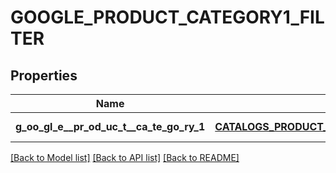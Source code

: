 # GOOGLE_PRODUCT_CATEGORY1_FILTER

## Properties
Name | Type | Description | Notes
------------ | ------------- | ------------- | -------------
**g_oo_gl_e__pr_od_uc_t__ca_te_go_ry_1** | [**CATALOGS_PRODUCT_GROUP_MULTIPLE_STRING_LIST_CRITERIA**](.md) |  | [default to null]

[[Back to Model list]](../README.md#documentation-for-models) [[Back to API list]](../README.md#documentation-for-api-endpoints) [[Back to README]](../README.md)


